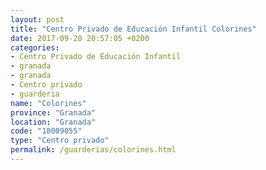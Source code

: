 ```yaml
---
layout: post
title: "Centro Privado de Educación Infantil Colorines"
date: 2017-09-20 20:57:05 +0200
categories:
- Centro Privado de Educación Infantil
- granada
- granada
- Centro privado
- guarderia
name: "Colorines"
province: "Granada"
location: "Granada"
code: "18009055"
type: "Centro privado"
permalink: /guarderias/colorines.html
---
```

